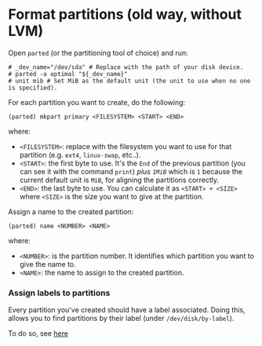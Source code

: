 # Format partitions (old way, without LVM)

Open `parted` (or the partitioning tool of choice) and run:

```ShellSession
# _dev_name="/dev/sda" # Replace with the path of your disk device.
# parted -a optimal "${_dev_name}"
# unit mib # Set MiB as the default unit (the unit to use when no one is specified).
```

For each partition you want to create, do the following:

```
(parted) mkpart primary <FILESYSTEM> <START> <END>
```

where:

* `<FILESYSTEM>`: replace with the filesystem you want to use for that partition
  (e.g. `ext4`, `linux-swap`, etc..).
* `<START>`: the first byte to use. It's the `End` of the previous partition
  (you can see it with the command `print`) *plus `1MiB`* which is `1` because
  the current default unit is `MiB`, for aligning the partitions correctly.
* `<END>`: the last byte to use. You can calculate it as `<START> + <SIZE>`
  where `<SIZE>` is the size you want to give at the partition.

Assign a name to the created partition:

```
(parted) name <NUMBER> <NAME>
```

where:

* `<NUMBER>`: is the partition number. It identifies which partition you want to
  give the name to.
* `<NAME>`: the name to assign to the created partition.

### Assign labels to partitions

Every partition you've created should have a label associated. Doing this,
allows you to find partitions by their label (under `/dev/disk/by-label`).

To do so, see [here](https://wiki.archlinux.org/index.php/Persistent_block_device_naming#by-label)
